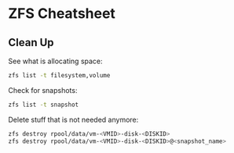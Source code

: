 # ZFS Cheatsheet

## Clean Up

See what is allocating space:

```bash
zfs list -t filesystem,volume
```

Check for snapshots:

```bash
zfs list -t snapshot
```

Delete stuff that is not needed anymore:

```bash
zfs destroy rpool/data/vm-<VMID>-disk-<DISKID>
zfs destroy rpool/data/vm-<VMID>-disk-<DISKID>@<snapshot_name>
```